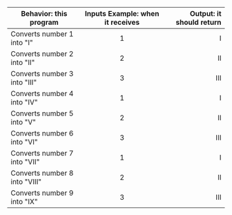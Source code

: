 | Behavior: this program | Inputs Example: when it receives | Output: it should return|
|------------------|:-------------:|------:|
|Converts number 1 into "I"|1|I|
|Converts number 2 into "II"|2|II|
|Converts number 3 into "III"|3|III|
|Converts number 4 into "IV"|1|I|
|Converts number 5 into "V"|2|II|
|Converts number 6 into "VI"|3|III|
|Converts number 7 into "VII"|1|I|
|Converts number 8 into "VIII"|2|II|
|Converts number 9 into "IX"|3|III|
